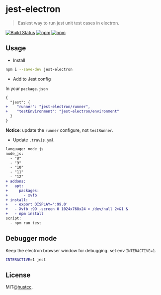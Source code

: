# jest-electron

> Easiest way to run jest unit test cases in electron.


[![Build Status](https://travis-ci.org/hustcc/jest-electron.svg?branch=master)](https://travis-ci.org/hustcc/jest-electron)
[![npm](https://img.shields.io/npm/v/jest-electron.svg)](https://www.npmjs.com/package/jest-electron)
[![npm](https://img.shields.io/npm/dm/jest-electron.svg)](https://www.npmjs.com/package/jest-electron)



## Usage


 - Install

```bash
npm i --save-dev jest-electron
```

- Add to Jest config

In your `package.json`

```diff
{
  "jest": {
+    "runner": "jest-electron/runner",
+    "testEnvironment": "jest-electron/environment"
  }
}
```

**Notice**: update the `runner` configure, not `testRunner`.

 - Update `.travis.yml`
 
```diff
language: node_js
node_js:
  - "8"
  - "9"
  - "10"
  - "11"
  - "12"
+ addons:
+   apt:
+     packages:
+       - xvfb
+ install:
+   - export DISPLAY=':99.0'
+   - Xvfb :99 -screen 0 1024x768x24 > /dev/null 2>&1 &
+   - npm install
script:
  - npm run test
```



## Debugger mode

Keep the electron browser window for debugging. set env `INTERACTIVE=1`.


```bash
INTERACTIVE=1 jest
```



## License

MIT@[hustcc](https://github.com/hustcc).
